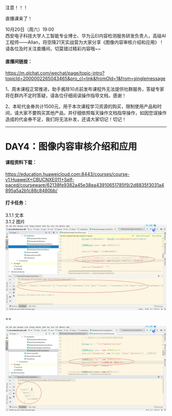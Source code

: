 注意！！！   

直播课来了！   

10月20日（周六）19:00    
西安电子科技大学人工智能专业博士、华为云EI内容检测服务研发负责人，高级AI工程师——Allan，将空降21天实战营为大家分享《图像内容审核介绍和应用》！
请各位及时关注直播间，切莫错过精彩内容哦~~


####   直播间链接：     
https://m.qlchat.com/wechat/page/topic-intro?topicId=2000002265043465&pro_cl=link&fromOld=1&from=singlemessage




1、周末课程正常推进，助手酱除10点前发布课程外无法提供社群服务，答疑专家将在群内不定时答疑，请各位仔细阅读操作指导文档，感谢！    

2、本轮代金券共计1500元，用于本次课程学习资源的购买，限制使用产品和时间，请大家不要购买其他产品，并仔细依照每天操作文档指导操作，如因您误操作造成的代金券不足，我们将无法补发，还请大家切记！切记！
   
------------------   



#  DAY4：图像内容审核介绍和应用    

####   课程资料下载：
https://education.huaweicloud.com:8443/courses/course-v1:HuaweiX+CBUCNXE011+Self-paced/courseware/62138fe9382a45e38ea43910651785f9/2d8835f3031a4895a5a2b1c88c8480bb/

####  打卡任务：
3.1.1 文本   
3.1.2 图片
![](https://raw.githubusercontent.com/latermonk/AI_21DAY/master/04/PNG/01.jpg)

==

![](https://raw.githubusercontent.com/latermonk/AI_21DAY/master/04/PNG/02.jpg)
